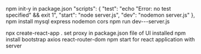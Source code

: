 npm init-y
in package.json
 "scripts": {
    "test": "echo \"Error: no test specified\" && exit 1",
    "start": "node server.js",
    "dev": "nodemon server.js"
  },
npm install mysql express nodemon cors
npm run dev---server.js

npx create-react-app .
set proxy in package.json file of UI installed
npm install bootstrap axios react-router-dom
npm start for react application with server
